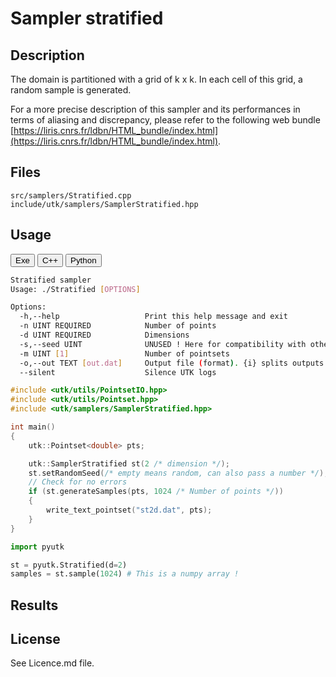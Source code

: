 # Sampler stratified

## Description

The domain is partitioned with a grid of k x k. In each cell of this grid, a random sample is generated.  

For a more precise description of this sampler and its performances in terms of aliasing and discrepancy, please refer to the following web bundle [https://liris.cnrs.fr/ldbn/HTML_bundle/index.html](https://liris.cnrs.fr/ldbn/HTML_bundle/index.html).

## Files

```
src/samplers/Stratified.cpp  
include/utk/samplers/SamplerStratified.hpp
```

## Usage

<button class="tablink exebutton" onclick="openCode('exe', this)" markdown="1">Exe</button> 
<button class="tablink cppbutton" onclick="openCode('cpp', this)" markdown="1">C++</button> 
<button class="tablink pybutton" onclick="openCode('py', this)" markdown="1">Python</button> 
<br/>
  

<div class="exe tabcontent">

```bash
Stratified sampler
Usage: ./Stratified [OPTIONS]

Options:
  -h,--help                   Print this help message and exit
  -n UINT REQUIRED            Number of points
  -d UINT REQUIRED            Dimensions
  -s,--seed UINT              UNUSED ! Here for compatibility with others.
  -m UINT [1]                 Number of pointsets
  -o,--out TEXT [out.dat]     Output file (format). {i} splits outputs in multiple files and token is replaced by index.
  --silent                    Silence UTK logs
```

</div>

<div class="cpp tabcontent">

```  cpp
#include <utk/utils/PointsetIO.hpp>
#include <utk/utils/Pointset.hpp>
#include <utk/samplers/SamplerStratified.hpp>

int main()
{
    utk::Pointset<double> pts;

    utk::SamplerStratified st(2 /* dimension */);
    st.setRandomSeed(/* empty means random, can also pass a number */);
    // Check for no errors
    if (st.generateSamples(pts, 1024 /* Number of points */))
    {
        write_text_pointset("st2d.dat", pts);
    }
}
```  

</div>

<div class="py tabcontent">

``` python
import pyutk

st = pyutk.Stratified(d=2)
samples = st.sample(1024) # This is a numpy array !
```  

</div>

## Results

<div class="results"></div>
<script>
  window.addEventListener('DOMContentLoaded', function() { show_results(); }); 
</script>

## License

See Licence.md file.